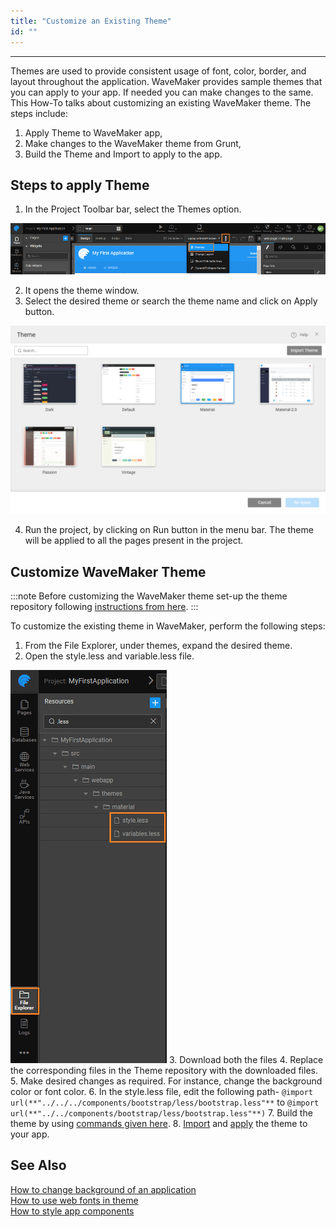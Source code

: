 ```yaml
---
title: "Customize an Existing Theme"
id: ""
---
```

---
Themes are used to provide consistent usage of font, color, border, and layout throughout the application. WaveMaker provides sample themes that you can apply to your app. If needed you can make changes to the same. This How-To talks about customizing an existing WaveMaker theme. The steps include:

1. Apply Theme to WaveMaker app,
2. Make changes to the WaveMaker theme from Grunt,
3. Build the Theme and Import to apply to the app.

## Steps to apply Theme

1. In the Project Toolbar bar, select the Themes option.

[![theme change](/learn/assets/theme_change.png)](/learn/assets/theme_change.png)

2. It opens the theme window.
3. Select the desired theme or search the theme name and click on Apply button.

[![themes](/learn/assets/Themes.png)](/learn/assets/Themes.png)

4. Run the project, by clicking on Run button in the menu bar. The theme will be applied to all the pages present in the project.

## Customize WaveMaker Theme

:::note
Before customizing the WaveMaker theme set-up the theme repository following [instructions from here](/learn/app-development/ui-design/themes/#create-theme).
:::

To customize the existing theme in WaveMaker, perform the following steps:

1. From the File Explorer, under themes, expand the desired theme.
2. Open the style.less and variable.less file. 

  ![theme customize](/learn/assets/theme_customize.png)
3. Download both the files
4. Replace the corresponding files in the Theme repository with the downloaded files.
5. Make desired changes as required. For instance, change the background color or font color.
6. In the style.less file, edit the following path- `@import url(**"../../../components/bootstrap/less/bootstrap.less"**` to `@import url(**"../../components/bootstrap/less/bootstrap.less"**)`
7. Build the theme by using [commands given here](/learn/app-development/ui-design/themes/#build-theme).
8. [Import](/learn/app-development/ui-design/themes/#import-theme) and [apply](/learn/app-development/ui-design/themes/#apply-theme) the theme to your app.

## See Also

[How to change background of an application](/learn/how-tos/customizing-theme/#changing-background-of-an-application)  
[How to use web fonts in theme](/learn/how-tos/customizing-theme/#using-web-fonts-in-a-theme)  
[How to style app components](/learn/how-tos/customizing-theme/#style-the-components-of-wavemaker-app)  

